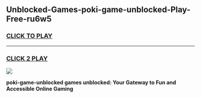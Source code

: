 
## Unblocked-Games-poki-game-unblocked-Play-Free-ru6w5
<h3>
<a href="https://premium76.site?title=poki-game-unblocked&ref=10A">CLICK TO PLAY</a></h3>
<hr>

<h3>
<a href="https://premium76.site?title=poki-game-unblocked&ref=10A">CLICK 2 PLAY</a>
  
</h3>

<a href="https://premium76.site?title=poki-game-unblocked&ref=10A"><img src="https://clearcache.store/games.png"></a>


**poki-game-unblocked games unblocked: Your Gateway to Fun and Accessible Online Gaming**
